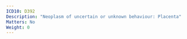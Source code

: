 ```yaml
---
ICD10: D392
Description: "Neoplasm of uncertain or unknown behaviour: Placenta"
Matters: No
Weight: 0
---
```


